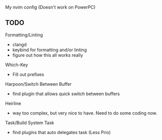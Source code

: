 My nvim config (Doesn't work on PowerPC)

## TODO

Formatting/Linting
- clangd
- keybind for formatting and/or linting
- figure out how this all works really

Which-Key
- Fill out prefixes

Harpoon/Switch Between Buffer
- find plugin that allows quick switch between buffers

Heirline
- way too complex, but very nice to have. Need to do some coding now.

Task/Build System Task
- find plugins that auto delegates task (Less Prio)
